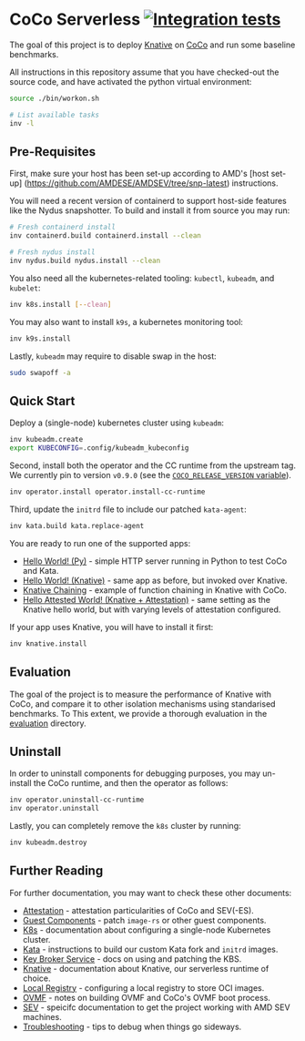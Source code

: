 # CoCo Serverless [![Integration tests](https://github.com/coco-serverless/coco-serverless/actions/workflows/tests.yml/badge.svg)](https://github.com/coco-serverless/coco-serverless/actions/workflows/tests.yml)

The goal of this project is to deploy [Knative](https://knative.dev/docs/) on
[CoCo](https://github.com/confidential-containers) and run some baseline
benchmarks.

All instructions in this repository assume that you have checked-out the source
code, and have activated the python virtual environment:

```bash
source ./bin/workon.sh

# List available tasks
inv -l
```

## Pre-Requisites

First, make sure your host has been set-up according to AMD's [host set-up]
(https://github.com/AMDESE/AMDSEV/tree/snp-latest) instructions.

You will need a recent version of containerd to support host-side features like
the Nydus snapshotter. To build and install it from source you may run:

```bash
# Fresh containerd install
inv containerd.build containerd.install --clean

# Fresh nydus install
inv nydus.build nydus.install --clean
```

You also need all the kubernetes-related tooling: `kubectl`, `kubeadm`, and
`kubelet`:

```bash
inv k8s.install [--clean]
```

You may also want to install `k9s`, a kubernetes monitoring tool:

```bash
inv k9s.install
```

Lastly, `kubeadm` may require to disable swap in the host:

```bash
sudo swapoff -a
```

## Quick Start

Deploy a (single-node) kubernetes cluster using `kubeadm`:

```bash
inv kubeadm.create
export KUBECONFIG=.config/kubeadm_kubeconfig
```

Second, install both the operator and the CC runtime from the upstream tag.
We currently pin to version `v0.9.0` (see the [`COCO_RELEASE_VERSION` variable](
https://github.com/csegarragonz/coco-serverless/tree/main/tasks/util/env.py)).

```bash
inv operator.install operator.install-cc-runtime
```

Third, update the `initrd` file to include our patched `kata-agent`:

```bash
inv kata.build kata.replace-agent
```

You are ready to run one of the supported apps:
* [Hello World! (Py)](./docs/helloworld_py.md) - simple HTTP server running in Python to test CoCo and Kata.
* [Hello World! (Knative)](./docs/helloworld_knative.md) - same app as before, but invoked over Knative.
* [Knative Chaining](./docs/knative_chaining.md) - example of function chaining in Knative with CoCo.
* [Hello Attested World! (Knative + Attestation)](./docs/helloworld_knative_attestation.md) - same setting as the Knative hello world, but with varying levels of attestation configured.

If your app uses Knative, you will have to install it first:

```bash
inv knative.install
```

## Evaluation

The goal of the project is to measure the performance of Knative with CoCo,
and compare it to other isolation mechanisms using standarised benchmarks. To
This extent, we provide a thorough evaluation in the [evaluation](./eval)
directory.

## Uninstall

In order to uninstall components for debugging purposes, you may un-install the CoCo runtime, and then the operator as follows:

```bash
inv operator.uninstall-cc-runtime
inv operator.uninstall
```

Lastly, you can completely remove the `k8s` cluster by running:

```bash
inv kubeadm.destroy
```

## Further Reading

For further documentation, you may want to check these other documents:
* [Attestation](./docs/attestation.md) - attestation particularities of CoCo and SEV(-ES).
* [Guest Components](./docs/guest_components.md) - patch `image-rs` or other guest components.
* [K8s](./docs/k8s.md) - documentation about configuring a single-node Kubernetes cluster.
* [Kata](./docs/kata.md) - instructions to build our custom Kata fork and `initrd` images.
* [Key Broker Service](./docs/kbs.md) - docs on using and patching the KBS.
* [Knative](./docs/knative.md) - documentation about Knative, our serverless runtime of choice.
* [Local Registry](./docs/registry.md) - configuring a local registry to store OCI images.
* [OVMF](./docs/ovmf.md) - notes on building OVMF and CoCo's OVMF boot process.
* [SEV](./docs/sev.md) - speicifc documentation to get the project working with AMD SEV machines.
* [Troubleshooting](./docs/troubleshooting.md) - tips to debug when things go sideways.
